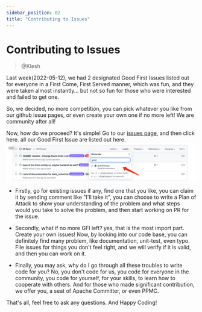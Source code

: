 ```yaml
---
sidebar_position: 02
title: "Contributing to Issues"
---
```

# Contributing to Issues
> @Klesh

Last week(2022-05-12), we had 2 designated Good First Issues listed out for everyone
in a First Come, First Served manner, which was fun, and they were taken almost instantly...
but not so fun for those who were interested and failed to get one.

So, we decided, no more competition, you can pick whatever 
you like from our github issue pages, or even create your own one if no more left! 
We are community after all!

Now, how do we proceed? It's simple! Go to our [issues page](https://github.com/apache/incubator-devlake/issues?q=is%3Aopen+is%3Aissue+label%3A%22good+first+issue%22), and then click here. all our Good First Issue are listed out here.
![good first issue](../../img/community/screenshots/issue_page_screenshot.png)

- Firstly, go for existing issues if any, find one that you like, 
you can claim it by sending comment like "I'll take it", 
you can choose to write a Plan of Attack to show your understanding of the problem and 
what steps would you take to solve the problem, and then start working on PR for the issue. 

- Secondly, what if no more GFI left? yes, that is the most import part. 
Create your own issues! Now, by looking into our code base, 
you can definitely find many problem, like documentation, unit-test, even typo. 
File issues for things you don't feel right, and we will verify if it is valid,
and then you can work on it. 

- Finally, you may ask, why do I go through all these troubles to write code for you? 
No, you don't code for us, you code for everyone in the community, you code for yourself, 
for your skills, to learn how to cooperate with others. And for those who made significant contribution,  
we offer you, a seat of Apache Committer, or even PPMC.

That's all, feel free to ask any questions. And Happy Coding!
